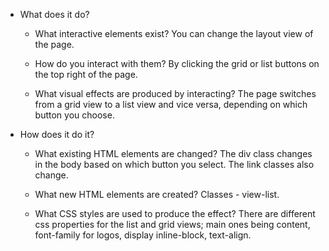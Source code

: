 * What does it do?
  * What interactive elements exist?
  You can change the layout view of the page.

  * How do you interact with them?
  By clicking the grid or list buttons on the top right of the page.
  * What visual effects are produced by interacting?
  The page switches from a grid view to a list view and vice versa, depending on which button you choose.

* How does it do it?
  * What existing HTML elements are changed?
  The div class changes in the body based on which button you select. The link classes also change.

  * What new HTML elements are created?
  Classes - view-list.

  * What CSS styles are used to produce the effect?
  There are different css properties for the list and grid views; main ones being content, font-family for logos, display inline-block, text-align.

